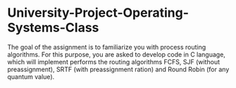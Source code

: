 # University-Project-Operating-Systems-Class
The goal of the assignment is to familiarize you with process routing algorithms. For this purpose, you are asked to develop code in C language, which will implement performs the routing algorithms FCFS, SJF (without preassignment), SRTF (with preassignment ration) and Round Robin (for any quantum value).
